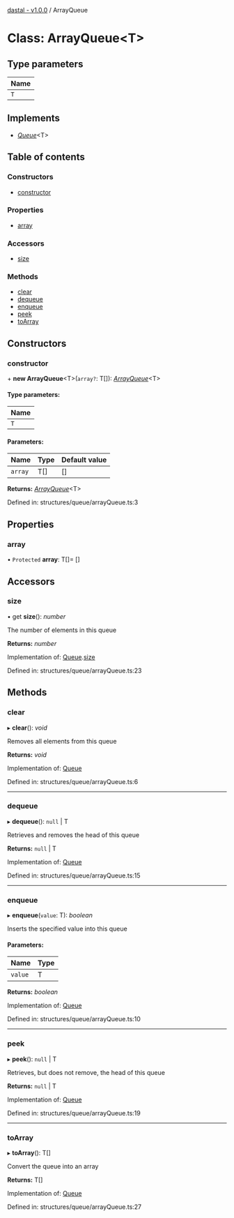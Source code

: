 [dastal - v1.0.0](../README.md) / ArrayQueue

# Class: ArrayQueue<T\>

## Type parameters

| Name |
| :------ |
| `T` |

## Implements

* [*Queue*](../interfaces/queue.md)<T\>

## Table of contents

### Constructors

- [constructor](arrayqueue.md#constructor)

### Properties

- [array](arrayqueue.md#array)

### Accessors

- [size](arrayqueue.md#size)

### Methods

- [clear](arrayqueue.md#clear)
- [dequeue](arrayqueue.md#dequeue)
- [enqueue](arrayqueue.md#enqueue)
- [peek](arrayqueue.md#peek)
- [toArray](arrayqueue.md#toarray)

## Constructors

### constructor

\+ **new ArrayQueue**<T\>(`array?`: T[]): [*ArrayQueue*](arrayqueue.md)<T\>

#### Type parameters:

| Name |
| :------ |
| `T` |

#### Parameters:

| Name | Type | Default value |
| :------ | :------ | :------ |
| `array` | T[] | [] |

**Returns:** [*ArrayQueue*](arrayqueue.md)<T\>

Defined in: structures/queue/arrayQueue.ts:3

## Properties

### array

• `Protected` **array**: T[]= []

## Accessors

### size

• get **size**(): *number*

The number of elements in this queue

**Returns:** *number*

Implementation of: [Queue](../interfaces/queue.md).[size](../interfaces/queue.md#size)

Defined in: structures/queue/arrayQueue.ts:23

## Methods

### clear

▸ **clear**(): *void*

Removes all elements from this queue

**Returns:** *void*

Implementation of: [Queue](../interfaces/queue.md)

Defined in: structures/queue/arrayQueue.ts:6

___

### dequeue

▸ **dequeue**(): ``null`` \| T

Retrieves and removes the head of this queue

**Returns:** ``null`` \| T

Implementation of: [Queue](../interfaces/queue.md)

Defined in: structures/queue/arrayQueue.ts:15

___

### enqueue

▸ **enqueue**(`value`: T): *boolean*

Inserts the specified value into this queue

#### Parameters:

| Name | Type |
| :------ | :------ |
| `value` | T |

**Returns:** *boolean*

Implementation of: [Queue](../interfaces/queue.md)

Defined in: structures/queue/arrayQueue.ts:10

___

### peek

▸ **peek**(): ``null`` \| T

Retrieves, but does not remove, the head of this queue

**Returns:** ``null`` \| T

Implementation of: [Queue](../interfaces/queue.md)

Defined in: structures/queue/arrayQueue.ts:19

___

### toArray

▸ **toArray**(): T[]

Convert the queue into an array

**Returns:** T[]

Implementation of: [Queue](../interfaces/queue.md)

Defined in: structures/queue/arrayQueue.ts:27
